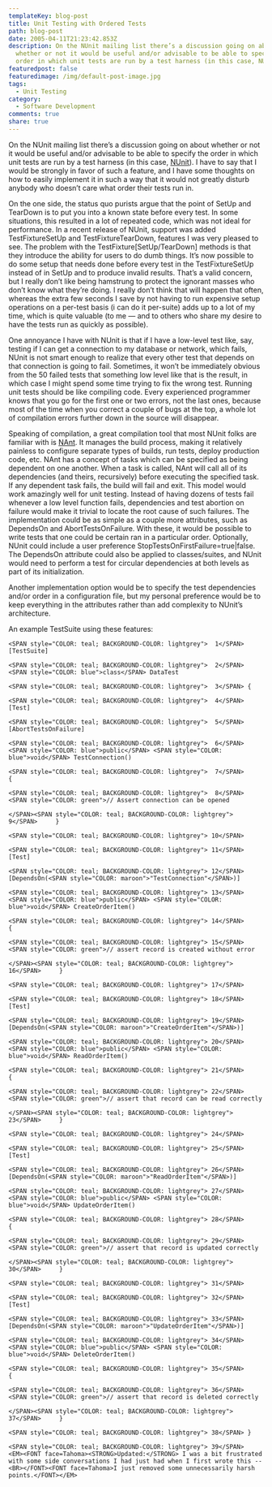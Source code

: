 ```yaml
---
templateKey: blog-post
title: Unit Testing with Ordered Tests
path: blog-post
date: 2005-04-11T21:23:42.853Z
description: On the NUnit mailing list there’s a discussion going on about
  whether or not it would be useful and/or advisable to be able to specify the
  order in which unit tests are run by a test harness (in this case, NUnit).
featuredpost: false
featuredimage: /img/default-post-image.jpg
tags:
  - Unit Testing
category:
  - Software Development
comments: true
share: true
---
```

<!--StartFragment-->

On the NUnit mailing list there’s a discussion going on about whether or not it would be useful and/or advisable to be able to specify the order in which unit tests are run by a test harness (in this case, [NUnit](http://www.nunit.org/)). I have to say that I would be strongly in favor of such a feature, and I have some thoughts on how to easily implement it in such a way that it would not greatly disturb anybody who doesn’t care what order their tests run in.

On the one side, the status quo purists argue that the point of SetUp and TearDown is to put you into a known state before every test. In some situations, this resulted in a lot of repeated code, which was not ideal for performance. In a recent release of NUnit, support was added TestFixtureSetUp and TestFixtureTearDown, features I was very pleased to see. The problem with the TestFixture\[SetUp/TearDown] methods is that they introduce the ability for users to do dumb things. It’s now possible to do some setup that needs done before every test in the TestFixtureSetUp instead of in SetUp and to produce invalid results. That’s a valid concern, but I really don’t like being hamstrung to protect the ignorant masses who don’t know what they’re doing. I really don’t think that will happen that often, whereas the extra few seconds I save by not having to run expensive setup operations on a per-test basis (i can do it per-suite) adds up to a lot of my time, which is quite valuable (to me — and to others who share my desire to have the tests run as quickly as possible).

One annoyance I have with NUnit is that if I have a low-level test like, say, testing if I can get a connection to my database or network, which fails, NUnit is not smart enough to realize that every other test that depends on that connection is going to fail. Sometimes, it won’t be immediately obvious from the 50 failed tests that something low level like that is the result, in which case I might spend some time trying to fix the wrong test. Running unit tests should be like compiling code. Every experienced programmer knows that you go for the first one or two errors, not the last ones, because most of the time when you correct a couple of bugs at the top, a whole lot of compilation errors further down in the source will disappear.

Speaking of compilation, a great compilation tool that most NUnit folks are familiar with is [NAnt](http://nant.sourceforge.net/). It manages the build process, making it relatively painless to configure separate types of builds, run tests, deploy production code, etc. NAnt has a concept of tasks which can be specified as being dependent on one another. When a task is called, NAnt will call all of its dependencies (and theirs, recursively) before executing the specified task. If any dependent task fails, the build will fail and exit. This model would work amazingly well for unit testing. Instead of having dozens of tests fail whenever a low level function fails, dependencies and test abortion on failure would make it trivial to locate the root cause of such failures. The implementation could be as simple as a couple more attributes, such as DependsOn and AbortTestsOnFailure. With these, it would be possible to write tests that one could be certain ran in a particular order. Optionally, NUnit could include a user preference StopTestsOnFirstFailure=true|false. The DependsOn attribute could also be applied to classes/suites, and NUnit would need to perform a test for circular dependencies at both levels as part of its initialization.

Another implementation option would be to specify the test dependencies and/or order in a configuration file, but my personal preference would be to keep everything in the attributes rather than add complexity to NUnit’s architecture.

An example TestSuite using these features:

<!--EndFragment-->

```
<SPAN style="COLOR: teal; BACKGROUND-COLOR: lightgrey">  1</SPAN> [TestSuite]

<SPAN style="COLOR: teal; BACKGROUND-COLOR: lightgrey">  2</SPAN> <SPAN style="COLOR: blue">class</SPAN> DataTest

<SPAN style="COLOR: teal; BACKGROUND-COLOR: lightgrey">  3</SPAN> {

<SPAN style="COLOR: teal; BACKGROUND-COLOR: lightgrey">  4</SPAN>     [Test]

<SPAN style="COLOR: teal; BACKGROUND-COLOR: lightgrey">  5</SPAN>     [AbortTestsOnFailure]

<SPAN style="COLOR: teal; BACKGROUND-COLOR: lightgrey">  6</SPAN>     <SPAN style="COLOR: blue">public</SPAN> <SPAN style="COLOR: blue">void</SPAN> TestConnection()

<SPAN style="COLOR: teal; BACKGROUND-COLOR: lightgrey">  7</SPAN>     {

<SPAN style="COLOR: teal; BACKGROUND-COLOR: lightgrey">  8</SPAN>        <SPAN style="COLOR: green">// Assert connection can be opened

</SPAN><SPAN style="COLOR: teal; BACKGROUND-COLOR: lightgrey">  9</SPAN>     }

<SPAN style="COLOR: teal; BACKGROUND-COLOR: lightgrey"> 10</SPAN>

<SPAN style="COLOR: teal; BACKGROUND-COLOR: lightgrey"> 11</SPAN>     [Test]

<SPAN style="COLOR: teal; BACKGROUND-COLOR: lightgrey"> 12</SPAN>     [DependsOn(<SPAN style="COLOR: maroon">"TestConnection"</SPAN>)]

<SPAN style="COLOR: teal; BACKGROUND-COLOR: lightgrey"> 13</SPAN>     <SPAN style="COLOR: blue">public</SPAN> <SPAN style="COLOR: blue">void</SPAN> CreateOrderItem()

<SPAN style="COLOR: teal; BACKGROUND-COLOR: lightgrey"> 14</SPAN>     {

<SPAN style="COLOR: teal; BACKGROUND-COLOR: lightgrey"> 15</SPAN>        <SPAN style="COLOR: green">// assert record is created without error

</SPAN><SPAN style="COLOR: teal; BACKGROUND-COLOR: lightgrey"> 16</SPAN>     }

<SPAN style="COLOR: teal; BACKGROUND-COLOR: lightgrey"> 17</SPAN>

<SPAN style="COLOR: teal; BACKGROUND-COLOR: lightgrey"> 18</SPAN>     [Test]

<SPAN style="COLOR: teal; BACKGROUND-COLOR: lightgrey"> 19</SPAN>     [DependsOn(<SPAN style="COLOR: maroon">"CreateOrderItem"</SPAN>)]

<SPAN style="COLOR: teal; BACKGROUND-COLOR: lightgrey"> 20</SPAN>     <SPAN style="COLOR: blue">public</SPAN> <SPAN style="COLOR: blue">void</SPAN> ReadOrderItem()

<SPAN style="COLOR: teal; BACKGROUND-COLOR: lightgrey"> 21</SPAN>     {

<SPAN style="COLOR: teal; BACKGROUND-COLOR: lightgrey"> 22</SPAN>       <SPAN style="COLOR: green">// assert that record can be read correctly

</SPAN><SPAN style="COLOR: teal; BACKGROUND-COLOR: lightgrey"> 23</SPAN>     }

<SPAN style="COLOR: teal; BACKGROUND-COLOR: lightgrey"> 24</SPAN>

<SPAN style="COLOR: teal; BACKGROUND-COLOR: lightgrey"> 25</SPAN>     [Test]

<SPAN style="COLOR: teal; BACKGROUND-COLOR: lightgrey"> 26</SPAN>     [DependsOn(<SPAN style="COLOR: maroon">"ReadOrderItem"</SPAN>)]

<SPAN style="COLOR: teal; BACKGROUND-COLOR: lightgrey"> 27</SPAN>     <SPAN style="COLOR: blue">public</SPAN> <SPAN style="COLOR: blue">void</SPAN> UpdateOrderItem()

<SPAN style="COLOR: teal; BACKGROUND-COLOR: lightgrey"> 28</SPAN>     {

<SPAN style="COLOR: teal; BACKGROUND-COLOR: lightgrey"> 29</SPAN>        <SPAN style="COLOR: green">// assert that record is updated correctly

</SPAN><SPAN style="COLOR: teal; BACKGROUND-COLOR: lightgrey"> 30</SPAN>     }

<SPAN style="COLOR: teal; BACKGROUND-COLOR: lightgrey"> 31</SPAN>

<SPAN style="COLOR: teal; BACKGROUND-COLOR: lightgrey"> 32</SPAN>     [Test]

<SPAN style="COLOR: teal; BACKGROUND-COLOR: lightgrey"> 33</SPAN>     [DependsOn(<SPAN style="COLOR: maroon">"UpdateOrderItem"</SPAN>)]

<SPAN style="COLOR: teal; BACKGROUND-COLOR: lightgrey"> 34</SPAN>     <SPAN style="COLOR: blue">public</SPAN> <SPAN style="COLOR: blue">void</SPAN> DeleteOrderItem()

<SPAN style="COLOR: teal; BACKGROUND-COLOR: lightgrey"> 35</SPAN>     {

<SPAN style="COLOR: teal; BACKGROUND-COLOR: lightgrey"> 36</SPAN>        <SPAN style="COLOR: green">// assert that record is deleted correctly

</SPAN><SPAN style="COLOR: teal; BACKGROUND-COLOR: lightgrey"> 37</SPAN>     }

<SPAN style="COLOR: teal; BACKGROUND-COLOR: lightgrey"> 38</SPAN> }

<SPAN style="COLOR: teal; BACKGROUND-COLOR: lightgrey"> 39</SPAN> 
<EM><FONT face=Tahoma><STRONG>Updated:</STRONG> I was a bit frustrated with some side conversations I had just had when I first wrote this -- <BR></FONT><FONT face=Tahoma>I just removed some unnecessarily harsh points.</FONT></EM>
```